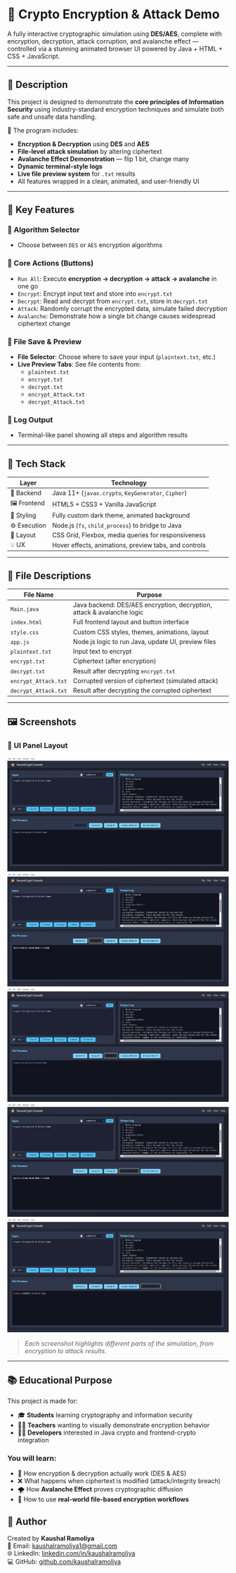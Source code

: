 # 🔐 Crypto Encryption & Attack Demo

A fully interactive cryptographic simulation using **DES/AES**, complete with encryption, decryption, attack corruption, and avalanche effect — controlled via a stunning animated browser UI powered by Java + HTML + CSS + JavaScript.

---

## 📘 Description

This project is designed to demonstrate the **core principles of Information Security** using industry-standard encryption techniques and simulate both safe and unsafe data handling.

🔑 The program includes:
- **Encryption & Decryption** using **DES** and **AES**
- **File-level attack simulation** by altering ciphertext
- **Avalanche Effect Demonstration** — flip 1 bit, change many
- **Dynamic terminal-style logs**
- **Live file preview system** for `.txt` results
- All features wrapped in a clean, animated, and user-friendly UI

---

## 🎯 Key Features

### 🔣 Algorithm Selector
- Choose between `DES` or `AES` encryption algorithms

### 🧪 Core Actions (Buttons)
- `Run All`: Execute **encryption → decryption → attack → avalanche** in one go
- `Encrypt`: Encrypt input text and store into `encrypt.txt`
- `Decrypt`: Read and decrypt from `encrypt.txt`, store in `decrypt.txt`
- `Attack`: Randomly corrupt the encrypted data, simulate failed decryption
- `Avalanche`: Demonstrate how a single bit change causes widespread ciphertext change

### 📂 File Save & Preview
- **File Selector**: Choose where to save your input (`plaintext.txt`, etc.)
- **Live Preview Tabs**: See file contents from:
  - `plaintext.txt`
  - `encrypt.txt`
  - `decrypt.txt`
  - `encrypt_Attack.txt`
  - `decrypt_Attack.txt`

### 📜 Log Output
- Terminal-like panel showing all steps and algorithm results

---

## 🧰 Tech Stack

| Layer       | Technology                                            |
|-------------|--------------------------------------------------------|
| 🧠 Backend  | Java 11+ (`javax.crypto`, `KeyGenerator`, `Cipher`)    |
| 🖼 Frontend | HTML5 + CSS3 + Vanilla JavaScript                      |
| 🎨 Styling  | Fully custom dark theme, animated background           |
| ⚙️ Execution | Node.js (`fs`, `child_process`) to bridge to Java     |
| 🧩 Layout   | CSS Grid, Flexbox, media queries for responsiveness     |
| 💡 UX       | Hover effects, animations, preview tabs, and controls  |

---

## 📁 File Descriptions

| File Name              | Purpose                                                                 |
|------------------------|-------------------------------------------------------------------------|
| `Main.java`            | Java backend: DES/AES encryption, decryption, attack & avalanche logic |
| `index.html`           | Full frontend layout and button interface                              |
| `style.css`            | Custom CSS styles, themes, animations, layout                          |
| `app.js`               | Node.js logic to run Java, update UI, preview files                    |
| `plaintext.txt`        | Input text to encrypt                                                   |
| `encrypt.txt`          | Ciphertext (after encryption)                                           |
| `decrypt.txt`          | Result after decrypting `encrypt.txt`                                  |
| `encrypt_Attack.txt`   | Corrupted version of ciphertext (simulated attack)                     |
| `decrypt_Attack.txt`   | Result after decrypting the corrupted ciphertext                       |

---

## 🖼 Screenshots

### 🧩 UI Panel Layout

![Screenshot 1](screen1.png)  
![Screenshot 2](screen2.png)  
![Screenshot 3](screen3.png)  
![Screenshot 4](screen4.png)  
![Screenshot 5](screen5.png)

> *Each screenshot highlights different parts of the simulation, from encryption to attack results.*

---

## 📚 Educational Purpose

This project is made for:

- 🎓 **Students** learning cryptography and information security
- 🧑‍🏫 **Teachers** wanting to visually demonstrate encryption behavior
- 👨‍💻 **Developers** interested in Java crypto and frontend-crypto integration

### You will learn:

- 🔐 How encryption & decryption actually work (DES & AES)
- ❌ What happens when ciphertext is modified (attack/integrity breach)
- 🌪 How **Avalanche Effect** proves cryptographic diffusion
- 📁 How to use **real-world file-based encryption workflows**


## 👤 Author

Created by **Kaushal Ramoliya**  
📧 Email: [kaushalramoliya1@gmail.com](mailto:kaushalramoliya17@gmail.com)  
🌐 LinkedIn: [linkedin.com/in/kaushalramoliya](https://www.linkedin.com/in/kaushalramoliya)  
💻 GitHub: [github.com/kaushalramoliya](https://github.com/Kaushalramoliya) 
